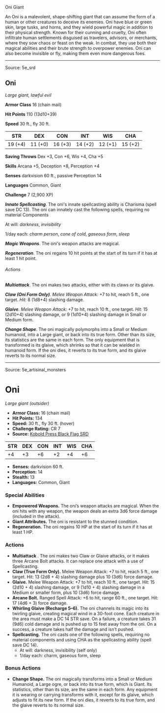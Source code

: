 <MonsterName/>Oni</MonsterName>
<CreatureType/>Giant</CreatureType>

<summary>An Oni is a malevolent, shape-shifting giant that can assume the form of a human or other creatures to deceive its enemies. Oni have blue or green skin, large tusks, and horns, and they wield powerful magic in addition to their physical strength. Known for their cunning and cruelty, Oni often infiltrate human settlements disguised as travelers, advisors, or merchants, where they sow chaos or feast on the weak. In combat, they use both their magical abilities and their brute strength to overpower enemies. Oni can also become invisible or fly, making them even more dangerous foes.</summary>



---

Source: 5e_srd

## Oni

*Large giant, lawful evil*

**Armor Class** 16 (chain mail)

**Hit Points** 110 (13d10+39)

**Speed** 30 ft., fly 30 ft.

| STR     | DEX     | CON     | INT     | WIS     | CHA     |
|---------|---------|---------|---------|---------|---------|
| 19 (+4) | 11 (+0) | 16 (+3) | 14 (+2) | 12 (+1) | 15 (+2) |

**Saving Throws** Dex +3, Con +6, Wis +4, Cha +5

**Skills** Arcana +5, Deception +8, Perception +4

**Senses** darkvision 60 ft., passive Perception 14

**Languages** Common, Giant

**Challenge** 7 (2,900 XP)

***Innate Spellcasting***. The oni's innate spellcasting ability is Charisma (spell save DC 13). The oni can innately cast the following spells, requiring no material Components

At will: *darkness*, *invisibility*

1/day each: *charm person*, *cone of cold*, *gaseous form*, *sleep*

***Magic Weapons***. The oni's weapon attacks are magical.

***Regeneration***. The oni regains 10 hit points at the start of its turn if it has at least 1 hit point.

###### Actions

***Multiattack***. The oni makes two attacks, either with its claws or its glaive.

***Claw (Oni Form Only)***. *Melee Weapon Attack:* +7 to hit, reach 5 ft., one target. *Hit:* 8 (1d8+4) slashing damage.

***Glaive***. *Melee Weapon Attack:* +7 to hit, reach 10 ft., one target. *Hit:* 15 (2d10+4) slashing damage, or 9 (1d10+4) slashing damage in Small or Medium form.

***Change Shape***. The oni magically polymorphs into a Small or Medium humanoid, into a Large giant, or back into its true form. Other than its size, its statistics are the same in each form. The only equipment that is transformed is its glaive, which shrinks so that it can be wielded in humanoid form. If the oni dies, it reverts to its true form, and its glaive reverts to its normal size.



---

Source: 5e_artisinal_monsters

# Oni

*Large giant (outsider)*

- **Armor Class:** 16 (chain mail)
- **Hit Points:** 134
- **Speed:** 30 ft., fly 30 ft. (hover)
- **Challenge Rating:** CR 7
- **Source:** [Kobold Press Black Flag SRD](https://koboldpress.com/black-flag-roleplaying/)

| STR | DEX | CON | INT | WIS | CHA |
| --- | --- | --- | --- | --- | --- |
| +4 | +3 | +6 | +2 | +4 | +6 |

- **Senses:** darkvision 60 ft.
- **Perception:** 14
- **Stealth:** 13
- **Languages:** Common, Giant

### Special Abilities

- **Empowered Weapons.** The oni’s weapon attacks are magical. When the oni hits with any weapon, the weapon deals an extra 3d6 force damage (included in the attack).
- **Giant Attributes.** The oni is resistant to the stunned condition.
- **Regeneration.** The oni regains 10 HP at the start of its turn if it has at least 1 HP.

### Actions

- **Multiattack** . The oni makes two Claw or Glaive attacks, or it makes three Arcane Bolt attacks. It can replace one attack with a use of Spellcasting.
- **Claw (True Form Only).** Melee Weapon Attack: +7 to hit, reach 5 ft., one target. Hit: 13 (2d8 + 4) slashing damage plus 10 (3d6) force damage.
- **Glaive.** Melee Weapon Attack: +7 to hit, reach 10 ft., one target. Hit: 15 (2d10 + 4) slashing damage, or 9 (1d10 + 4) slashing damage in a Medium or smaller form, plus 10 (3d6) force damage.
- **Arcane Bolt.** Ranged Spell Attack: +6 to hit, range 60 ft., one target. Hit: 17 (4d6 + 3) force damage.
- **Whirling Glaive (Recharge 5–6).** The oni channels its magic into its twirling glaive, creating magical wind in a 30-foot cone. Each creature in the area must make a DC 14 STR save. On a failure, a creature takes 31 (9d6) cold damage and is pushed up to 15 feet away from the oni. On a success, a creature takes half the damage and isn’t pushed.
- **Spellcasting.** The oni casts one of the following spells, requiring no material components and using CHA as the spellcasting ability (spell save DC 14).
	- At will: darkness, invisibility (self only)
	- 1/day each: charm, gaseous form, sleep

### Bonus Actions

- **Change Shape.** The oni magically transforms into a Small or Medium Humanoid, a Large ogre, or back into its true form, which is Giant. Its statistics, other than its size, are the same in each form. Any equipment it is wearing or carrying transforms with it, except for its glaive, which adjusts to fit its new form. If the oni dies, it reverts to its true form, and the glaive reverts to its normal size.



